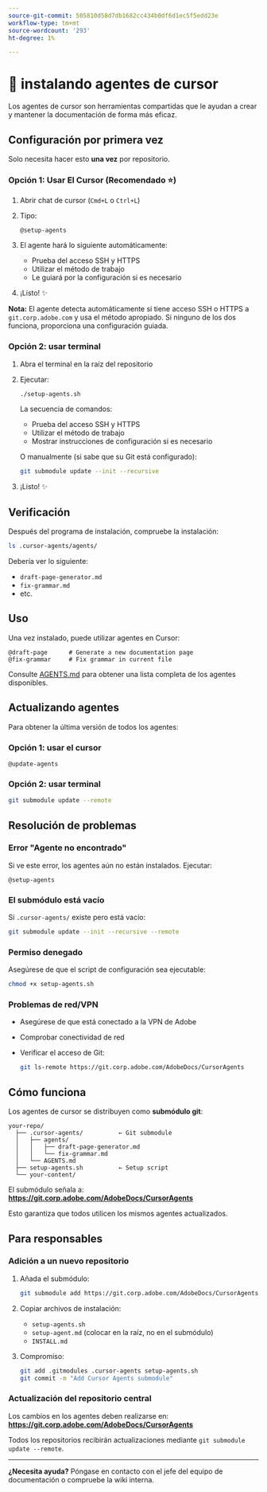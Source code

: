 ```yaml
---
source-git-commit: 505810d58d7db1682cc434b0df6d1ec5f5edd23e
workflow-type: tm+mt
source-wordcount: '293'
ht-degree: 1%

---
```

# 🚀 instalando agentes de cursor

Los agentes de cursor son herramientas compartidas que le ayudan a crear y mantener la documentación de forma más eficaz.

## Configuración por primera vez

Solo necesita hacer esto **una vez** por repositorio.

### Opción 1: Usar El Cursor (Recomendado ⭐)

1. Abrir chat de cursor (`Cmd+L` o `Ctrl+L`)
2. Tipo:

   ```
   @setup-agents
   ```
3. El agente hará lo siguiente automáticamente:
   - Prueba del acceso SSH y HTTPS
   - Utilizar el método de trabajo
   - Le guiará por la configuración si es necesario
4. ¡Listo! ✨

**Nota:** El agente detecta automáticamente si tiene acceso SSH o HTTPS a `git.corp.adobe.com` y usa el método apropiado. Si ninguno de los dos funciona, proporciona una configuración guiada.

### Opción 2: usar terminal

1. Abra el terminal en la raíz del repositorio
2. Ejecutar:

   ```bash
   ./setup-agents.sh
   ```

   La secuencia de comandos:
   - Prueba del acceso SSH y HTTPS
   - Utilizar el método de trabajo
   - Mostrar instrucciones de configuración si es necesario

   O manualmente (si sabe que su Git está configurado):

   ```bash
   git submodule update --init --recursive
   ```

3. ¡Listo! ✨

## Verificación

Después del programa de instalación, compruebe la instalación:

```bash
ls .cursor-agents/agents/
```

Debería ver lo siguiente:
- `draft-page-generator.md`
- `fix-grammar.md`
- etc.

## Uso

Una vez instalado, puede utilizar agentes en Cursor:

```
@draft-page      # Generate a new documentation page
@fix-grammar     # Fix grammar in current file
```

Consulte [AGENTS.md](AGENTS.md) para obtener una lista completa de los agentes disponibles.

## Actualizando agentes

Para obtener la última versión de todos los agentes:

### Opción 1: usar el cursor

```
@update-agents
```

### Opción 2: usar terminal

```bash
git submodule update --remote
```

## Resolución de problemas

### Error &quot;Agente no encontrado&quot;

Si ve este error, los agentes aún no están instalados. Ejecutar:

```
@setup-agents
```

### El submódulo está vacío

Si `.cursor-agents/` existe pero está vacío:

```bash
git submodule update --init --recursive --remote
```

### Permiso denegado

Asegúrese de que el script de configuración sea ejecutable:

```bash
chmod +x setup-agents.sh
```

### Problemas de red/VPN

- Asegúrese de que está conectado a la VPN de Adobe
- Comprobar conectividad de red
- Verificar el acceso de Git:

  ```bash
  git ls-remote https://git.corp.adobe.com/AdobeDocs/CursorAgents
  ```

## Cómo funciona

Los agentes de cursor se distribuyen como **submódulo git**:

```
your-repo/
  ├── .cursor-agents/          ← Git submodule
  │   ├── agents/
  │   │   ├── draft-page-generator.md
  │   │   └── fix-grammar.md
  │   └── AGENTS.md
  ├── setup-agents.sh          ← Setup script
  └── your-content/
```

El submódulo señala a:
**https://git.corp.adobe.com/AdobeDocs/CursorAgents**

Esto garantiza que todos utilicen los mismos agentes actualizados.

## Para responsables

### Adición a un nuevo repositorio

1. Añada el submódulo:

   ```bash
   git submodule add https://git.corp.adobe.com/AdobeDocs/CursorAgents.git .cursor-agents
   ```

2. Copiar archivos de instalación:
   - `setup-agents.sh`
   - `setup-agent.md` (colocar en la raíz, no en el submódulo)
   - `INSTALL.md`

3. Compromiso:

   ```bash
   git add .gitmodules .cursor-agents setup-agents.sh
   git commit -m "Add Cursor Agents submodule"
   ```

### Actualización del repositorio central

Los cambios en los agentes deben realizarse en:
**https://git.corp.adobe.com/AdobeDocs/CursorAgents**

Todos los repositorios recibirán actualizaciones mediante `git submodule update --remote`.

---

**¿Necesita ayuda?** Póngase en contacto con el jefe del equipo de documentación o compruebe la wiki interna.
